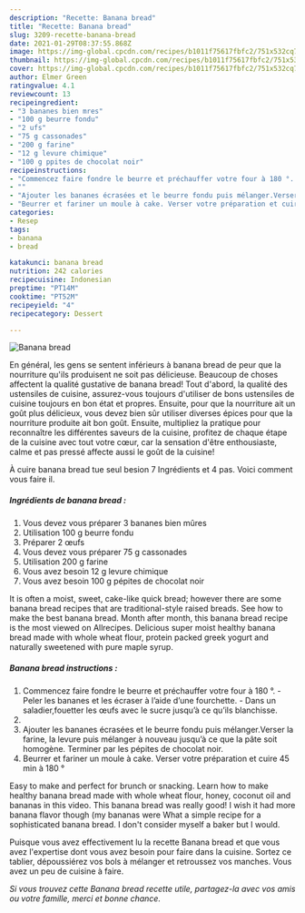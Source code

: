 ```yaml
---
description: "Recette: Banana bread"
title: "Recette: Banana bread"
slug: 3209-recette-banana-bread
date: 2021-01-29T08:37:55.868Z
image: https://img-global.cpcdn.com/recipes/b1011f75617fbfc2/751x532cq70/banana-bread-photo-principale-de-la-recette.jpg
thumbnail: https://img-global.cpcdn.com/recipes/b1011f75617fbfc2/751x532cq70/banana-bread-photo-principale-de-la-recette.jpg
cover: https://img-global.cpcdn.com/recipes/b1011f75617fbfc2/751x532cq70/banana-bread-photo-principale-de-la-recette.jpg
author: Elmer Green
ratingvalue: 4.1
reviewcount: 13
recipeingredient:
- "3 bananes bien mres"
- "100 g beurre fondu"
- "2 ufs"
- "75 g cassonades"
- "200 g farine"
- "12 g levure chimique"
- "100 g ppites de chocolat noir"
recipeinstructions:
- "Commencez faire fondre le beurre et préchauffer votre four à 180 °. Peler les bananes et les écraser à l’aide d’une fourchette. Dans un saladier,fouetter les œufs avec le sucre jusqu’à ce qu’ils blanchisse."
- ""
- "Ajouter les bananes écrasées et le beurre fondu puis mélanger.Verser la farine, la levure puis mélanger à nouveau jusqu’à ce que la pâte soit homogène. Terminer par les pépites de chocolat noir."
- "Beurrer et fariner un moule à cake. Verser votre préparation et cuire 45 min à 180 °"
categories:
- Resep
tags:
- banana
- bread

katakunci: banana bread 
nutrition: 242 calories
recipecuisine: Indonesian
preptime: "PT14M"
cooktime: "PT52M"
recipeyield: "4"
recipecategory: Dessert

---
```



![Banana bread](https://img-global.cpcdn.com/recipes/b1011f75617fbfc2/751x532cq70/banana-bread-photo-principale-de-la-recette.jpg)

En général, les gens se sentent inférieurs à banana bread de peur que la nourriture qu'ils produisent ne soit pas délicieuse. Beaucoup de choses affectent la qualité gustative de banana bread! Tout d'abord, la qualité des ustensiles de cuisine, assurez-vous toujours d'utiliser de bons ustensiles de cuisine toujours en bon état et propres. Ensuite, pour que la nourriture ait un goût plus délicieux, vous devez bien sûr utiliser diverses épices pour que la nourriture produite ait bon goût. Ensuite, multipliez la pratique pour reconnaître les différentes saveurs de la cuisine, profitez de chaque étape de la cuisine avec tout votre cœur, car la sensation d'être enthousiaste, calme et pas pressé affecte aussi le goût de la cuisine!

<!--inarticleads1-->

À cuire banana bread tue seul besion 7 Ingrédients et 4 pas. Voici comment vous faire il.

##### Ingrédients de banana bread :

1. Vous devez vous préparer 3 bananes bien mûres
1. Utilisation 100 g beurre fondu
1. Préparer 2 œufs
1. Vous devez vous préparer 75 g cassonades
1. Utilisation 200 g farine
1. Vous avez besoin 12 g levure chimique
1. Vous avez besoin 100 g pépites de chocolat noir


It is often a moist, sweet, cake-like quick bread; however there are some banana bread recipes that are traditional-style raised breads. See how to make the best banana bread. Month after month, this banana bread recipe is the most viewed on Allrecipes. Delicious super moist healthy banana bread made with whole wheat flour, protein packed greek yogurt and naturally sweetened with pure maple syrup. 

<!--inarticleads2-->

##### Banana bread instructions :

1. Commencez faire fondre le beurre et préchauffer votre four à 180 °. - Peler les bananes et les écraser à l’aide d’une fourchette. - Dans un saladier,fouetter les œufs avec le sucre jusqu’à ce qu’ils blanchisse.
1. 
1. Ajouter les bananes écrasées et le beurre fondu puis mélanger.Verser la farine, la levure puis mélanger à nouveau jusqu’à ce que la pâte soit homogène. Terminer par les pépites de chocolat noir.
1. Beurrer et fariner un moule à cake. Verser votre préparation et cuire 45 min à 180 °


Easy to make and perfect for brunch or snacking. Learn how to make healthy banana bread made with whole wheat flour, honey, coconut oil and bananas in this video. This banana bread was really good! I wish it had more banana flavor though (my bananas were What a simple recipe for a sophisticated banana bread. I don&#39;t consider myself a baker but I would. 

<!--inarticleads1-->

<p>
Puisque vous avez effectivement lu la recette Banana bread et que vous avez l'expertise dont vous avez besoin pour faire dans la cuisine. Sortez ce tablier, dépoussiérez vos bols à mélanger et retroussez vos manches. Vous avez un peu de cuisine à faire.
</p>

<p>
<i>Si vous trouvez cette Banana bread recette utile, partagez-la avec vos amis ou votre famille, merci et bonne chance.</i>
</p>
